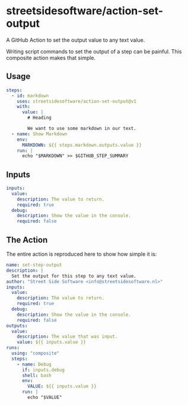 # streetsidesoftware/action-set-output

A GitHub Action to set the output value to any text value.

Writing script commands to set the output of a step can be painful.
This composite action makes that simple.

## Usage

```yaml
steps:
  - id: markdown
    uses: streetsidesoftware/action-set-output@v1
    with:
      value: |
        # Heading

        We want to use some markdown in our text.
  - name: Show Markdown
    env:
      MARKDOWN: ${{ steps.markdown.outputs.value }}
    run: |
      echo "$MARKDOWN" >> $GITHUB_STEP_SUMMARY
```

## Inputs

```yaml
inputs:
  value:
    description: The value to return.
    required: true
  debug:
    description: Show the value in the console.
    required: false
```

## The Action

The entire action is reproduced here to show how simple it is:

```yaml
name: set-step-output
description: |
  Set the output for this step to any text value.
author: "Street Side Software <info@streetsidesoftware.nl>"
inputs:
  value:
    description: The value to return.
    required: true
  debug:
    description: Show the value in the console.
    required: false
outputs:
  value:
    description: The value that was input.
    value: ${{ inputs.value }}
runs:
  using: "composite"
  steps:
    - name: Debug
      if: inputs.debug
      shell: bash
      env:
        VALUE: ${{ inputs.value }}
      run: |
        echo "$VALUE"
```
